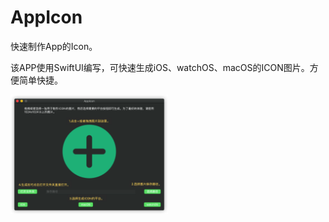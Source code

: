 # AppIcon
快速制作App的Icon。

该APP使用SwiftUI编写，可快速生成iOS、watchOS、macOS的ICON图片。方便简单快捷。

<img src="https://github.com/flywo/AppIcon/blob/main/1.png" width="50%" height="50%">
